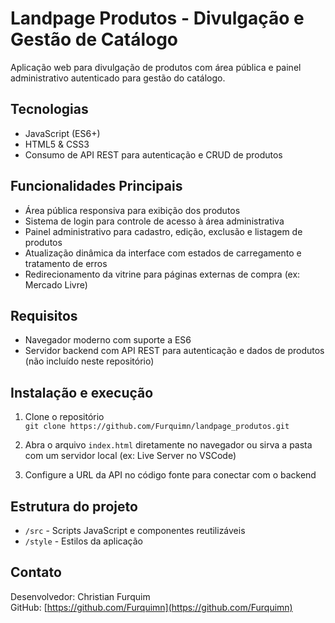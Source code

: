 # Landpage Produtos - Divulgação e Gestão de Catálogo

Aplicação web para divulgação de produtos com área pública e painel administrativo autenticado para gestão do catálogo.

## Tecnologias

- JavaScript (ES6+)
- HTML5 & CSS3
- Consumo de API REST para autenticação e CRUD de produtos

## Funcionalidades Principais

- Área pública responsiva para exibição dos produtos  
- Sistema de login para controle de acesso à área administrativa  
- Painel administrativo para cadastro, edição, exclusão e listagem de produtos  
- Atualização dinâmica da interface com estados de carregamento e tratamento de erros  
- Redirecionamento da vitrine para páginas externas de compra (ex: Mercado Livre)

## Requisitos

- Navegador moderno com suporte a ES6  
- Servidor backend com API REST para autenticação e dados de produtos (não incluído neste repositório)

## Instalação e execução

1. Clone o repositório  
   `git clone https://github.com/Furquimn/landpage_produtos.git`

2. Abra o arquivo `index.html` diretamente no navegador ou sirva a pasta com um servidor local (ex: Live Server no VSCode)

3. Configure a URL da API no código fonte para conectar com o backend

## Estrutura do projeto

- `/src` - Scripts JavaScript e componentes reutilizáveis  
- `/style` - Estilos da aplicação

## Contato

Desenvolvedor: Christian Furquim  
GitHub: [https://github.com/Furquimn](https://github.com/Furquimn)

